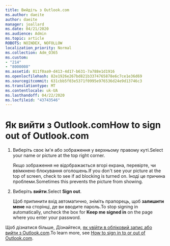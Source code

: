 ```yaml
---
title: Вийдіть з Outlook.com
ms.author: daeite
author: daeite
manager: joallard
ms.date: 04/21/2020
ms.audience: Admin
ms.topic: article
ROBOTS: NOINDEX, NOFOLLOW
localization_priority: Normal
ms.collection: Adm_O365
ms.custom:
- "214"
- "8000008"
ms.assetid: 811f0aa9-d413-4d17-b631-7a788e1d1916
ms.openlocfilehash: 82e1926e267bd821b3374765878e6c7ce1e36d69
ms.sourcegitcommit: 631cbb5f03e5371f0995e976536d24e9d13746c3
ms.translationtype: MT
ms.contentlocale: uk-UA
ms.lasthandoff: 04/22/2020
ms.locfileid: "43743546"
---
```

# <a name="how-to-sign-out-of-outlookcom"></a><span data-ttu-id="88b06-102">Як вийти з Outlook.com</span><span class="sxs-lookup"><span data-stu-id="88b06-102">How to sign out of Outlook.com</span></span>

1. <span data-ttu-id="88b06-103">Виберіть своє ім'я або зображення у верхньому правому куті.</span><span class="sxs-lookup"><span data-stu-id="88b06-103">Select your name or picture at the top right corner.</span></span>

    <span data-ttu-id="88b06-104">Якщо зображення не відображається вгорі екрана, перевірте, чи ввімкнено блокування оголошень.</span><span class="sxs-lookup"><span data-stu-id="88b06-104">If you don't see your picture at the top of screen, check to see if ad blocking is turned on.</span></span> <span data-ttu-id="88b06-105">Іноді це причина проблеми.</span><span class="sxs-lookup"><span data-stu-id="88b06-105">Sometimes this prevents the picture from showing.</span></span>

2. <span data-ttu-id="88b06-106">Виберіть **вийти**.</span><span class="sxs-lookup"><span data-stu-id="88b06-106">Select **Sign out**.</span></span>

    <span data-ttu-id="88b06-107">Щоб припинити вхід автоматично, зніміть прапорець, щоб **залишити мене** на сторінці, де ви вводите пароль.</span><span class="sxs-lookup"><span data-stu-id="88b06-107">To stop signing in automatically, uncheck the box for **Keep me signed in** on the page where you enter your password.</span></span>

<span data-ttu-id="88b06-108">Щоб дізнатися більше, Дізнайтеся, [як увійти в обліковий запис або вийти з Outlook.com](https://support.office.com/article/e08eb8ac-ac27-49f4-a400-a47311e1ee7e?wt.mc_id=Office_Outlook_com_Alchemy).</span><span class="sxs-lookup"><span data-stu-id="88b06-108">To learn more, see [How to sign in to or out of Outlook.com](https://support.office.com/article/e08eb8ac-ac27-49f4-a400-a47311e1ee7e?wt.mc_id=Office_Outlook_com_Alchemy).</span></span>
  